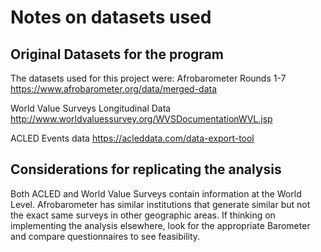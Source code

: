 # Notes on datasets used

## Original Datasets for the program

The datasets used for this project were: 
  Afrobarometer Rounds 1-7
  https://www.afrobarometer.org/data/merged-data
  
  World Value Surveys Longitudinal Data
  http://www.worldvaluessurvey.org/WVSDocumentationWVL.jsp

  ACLED Events data
  https://acleddata.com/data-export-tool
 
## Considerations for replicating the analysis 

Both ACLED and World Value Surveys contain information at the World Level. Afrobarometer has similar institutions that generate
similar but not the exact same surveys in other geographic areas. If thinking on implementing the analysis elsewhere, look
for the appropriate Barometer and compare questionnaires to see feasibility.
